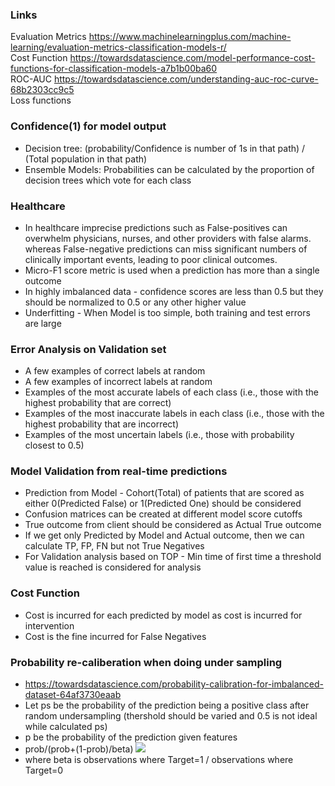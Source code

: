 ### Links
Evaluation Metrics https://www.machinelearningplus.com/machine-learning/evaluation-metrics-classification-models-r/ <br/>
Cost Function https://towardsdatascience.com/model-performance-cost-functions-for-classification-models-a7b1b00ba60 <br/>
ROC-AUC https://towardsdatascience.com/understanding-auc-roc-curve-68b2303cc9c5 <br/>
Loss functions 

### Confidence(1) for model output
* Decision tree: (probability/Confidence is number of 1s in that path) / (Total population in that path)
* Ensemble Models: Probabilities can be calculated by the proportion of decision trees which vote for each class

### Healthcare
* In healthcare imprecise predictions such as False-positives can overwhelm physicians, nurses, and other providers with false alarms. whereas False-negative predictions can miss significant numbers of clinically important events, leading to poor clinical outcomes.
* Micro-F1 score metric is used when a prediction has more than a single outcome
* In highly imbalanced data - confidence scores are less than 0.5 but they should be normalized to 0.5 or any other higher value
* Underfitting - When Model is too simple, both training and test errors are large <br/>

### Error Analysis on Validation set 
* A few examples of correct labels at random
* A few examples of incorrect labels at random
* Examples of the most accurate labels of each class (i.e., those with the highest probability that are correct)
* Examples of the most inaccurate labels in each class (i.e., those with the highest probability that are incorrect)
* Examples of the most uncertain labels (i.e., those with probability closest to 0.5)


### Model Validation from real-time predictions
* Prediction from Model - Cohort(Total) of patients that are scored as either 0(Predicted False) or 1(Predicted One) should be considered
* Confusion matrices can be created at different model score cutoffs
* True outcome from client should be considered as Actual True outcome
* If we get only Predicted by Model and Actual outcome, then we can calculate TP, FP, FN but not True Negatives
* For Validation analysis based on TOP - Min time of first time a threshold value is reached is considered for analysis

### Cost Function
* Cost is incurred for each predicted by model as cost is incurred for intervention
* Cost is the fine incurred for False Negatives

### Probability re-caliberation when doing under sampling
* https://towardsdatascience.com/probability-calibration-for-imbalanced-dataset-64af3730eaab
* Let ps be the probability of the prediction being a positive class after random undersampling (thershold should be varied and 0.5 is not ideal while calculated ps)
* p be the probability of the prediction given features 
* prob/(prob+(1-prob)/beta)
![](https://miro.medium.com/max/248/1*w-VK4WWmFxE5Gb25BhEY3g.png)
* where beta is observations where Target=1 / observations where Target=0






